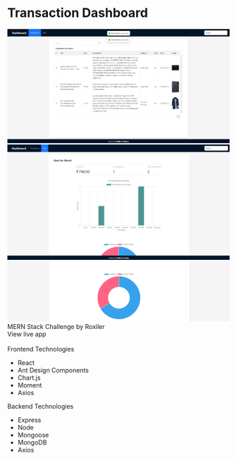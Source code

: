 # Transaction Dashboard
![Homepage View](./Screenshots/ss3.png)
![View](./Screenshots/ss2.png)
![bar View](./Screenshots/ss1.png)
MERN Stack Challenge by Roxiler
<br/>
View live app 
<br/>
<br/>
Frontend Technologies
- React
- Ant Design Components
- Chart.js
- Moment
- Axios

Backend Technologies
- Express
- Node
- Mongoose
- MongoDB
- Axios
